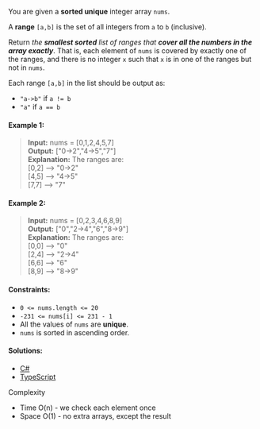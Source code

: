 You are given a **sorted unique** integer array `nums`.

A **range** `[a,b]` is the set of all integers from `a` to `b` (inclusive).

Return _the **smallest sorted** list of ranges that **cover all the numbers in the array exactly**_. That is, each element of `nums` is covered by exactly one of the ranges, and there is no integer `x` such that `x` is in one of the ranges but not in `nums`.

Each range `[a,b]` in the list should be output as:

- `"a->b"` if `a != b`
- `"a"` if `a == b`
 

#### Example 1:

> **Input:** nums = [0,1,2,4,5,7]  
> **Output:** ["0->2","4->5","7"]  
> **Explanation:** The ranges are:  
> [0,2] --> "0->2"  
> [4,5] --> "4->5"  
> [7,7] --> "7"  

#### Example 2:

> **Input:** nums = [0,2,3,4,6,8,9]  
> **Output:** ["0","2->4","6","8->9"]  
> **Explanation:** The ranges are:  
> [0,0] --> "0"  
> [2,4] --> "2->4"  
> [6,6] --> "6"  
> [8,9] --> "8->9"
 

#### Constraints:

- `0 <= nums.length <= 20`
- `-231 <= nums[i] <= 231 - 1`
- All the values of `nums` are **unique**.
- `nums` is sorted in ascending order.

 #### Solutions:

 - [C#](/intervals/summary-ranges/summary-ranges.cs)
 - [TypeScript](/intervals/summary-ranges/summary-ranges.ts)

Complexity
- Time O(n) - we check each element once
- Space O(1) - no extra arrays, except the result